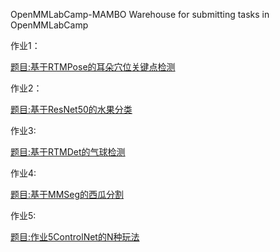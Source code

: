 OpenMMLabCamp-MAMBO
Warehouse for submitting tasks in OpenMMLabCamp

作业1：

[题目:基于RTMPose的耳朵穴位关键点检测](作业1基于RTMPose的耳朵穴位关键点检测/README.md)

作业2：

[题目:基于ResNet50的水果分类](./作业2基于ResNet50的水果分类/README.md)

作业3:

[题目:基于RTMDet的气球检测](./作业3基于RTMDet的气球检测/README.md)

作业4:

[题目:基于MMSeg的西瓜分割](./作业4基于MMSeg的西瓜分割/README.md)

作业5:

[题目:作业5ControlNet的N种玩法](./作业5ControlNet的N种玩法/README.md)